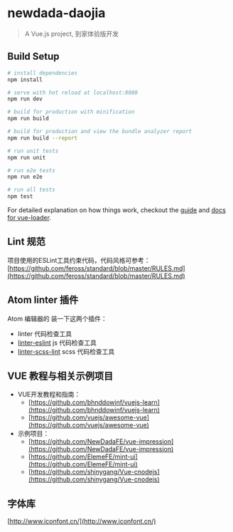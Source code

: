 # newdada-daojia

> A Vue.js project,
> 到家体验版开发

## Build Setup

``` bash
# install dependencies
npm install

# serve with hot reload at localhost:8080
npm run dev

# build for production with minification
npm run build

# build for production and view the bundle analyzer report
npm run build --report

# run unit tests
npm run unit

# run e2e tests
npm run e2e

# run all tests
npm test
```

For detailed explanation on how things work, checkout the [guide](http://vuejs-templates.github.io/webpack/) and [docs for vue-loader](http://vuejs.github.io/vue-loader).


## Lint 规范
项目使用的ESLint工具约束代码，代码风格可参考：
[https://github.com/feross/standard/blob/master/RULES.md](https://github.com/feross/standard/blob/master/RULES.md)

## Atom linter 插件
Atom 编辑器的 装一下这两个插件： 
* linter 代码检查工具
* [linter-eslint](https://atom.io/packages/linter-eslint) js 代码检查工具
* [linter-scss-lint](https://atom.io/packages/linter-scss-lint) scss 代码检查工具

## VUE 教程与相关示例项目
- VUE开发教程和指南：
  - [https://github.com/bhnddowinf/vuejs-learn](https://github.com/bhnddowinf/vuejs-learn)
  - [https://github.com/vuejs/awesome-vue](https://github.com/vuejs/awesome-vue)
- 示例项目：
  - [https://github.com/NewDadaFE/vue-impression](https://github.com/NewDadaFE/vue-impression)
  - [https://github.com/ElemeFE/mint-ui](https://github.com/ElemeFE/mint-ui)
  - [https://github.com/shinygang/Vue-cnodejs](https://github.com/shinygang/Vue-cnodejs)

## 字体库
[http://www.iconfont.cn/](http://www.iconfont.cn/)

